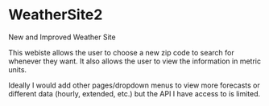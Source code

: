 # WeatherSite2
New and Improved Weather Site

This webiste allows the user to choose a new zip code to search for whenever they want. It also allows the user to view the information in metric units.

Ideally I would add other pages/dropdown menus to view more forecasts or different data (hourly, extended, etc.) but the API I have access to is limited.
